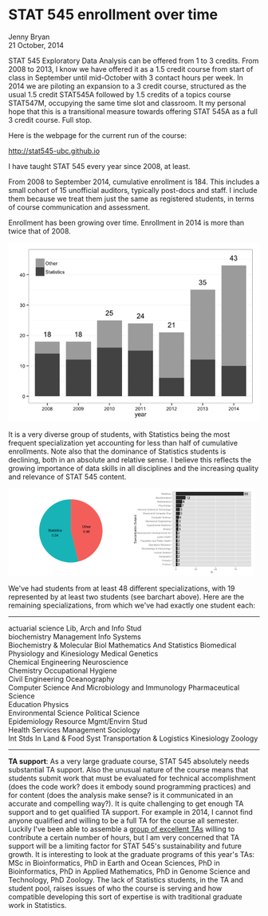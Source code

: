 # STAT 545 enrollment over time
Jenny Bryan  
21 October, 2014  

STAT 545 Exploratory Data Analysis can be offered from 1 to 3 credits. From 2008 to 2013, I know we have offered it as a 1.5 credit course from start of class in September until mid-October with 3 contact hours per week. In 2014 we are piloting an expansion to a 3 credit course, structured as the usual 1.5 credit STAT545A followed by 1.5 credits of a topics course STAT547M, occupying the same time slot and classroom. It my personal hope that this is a transitional measure towards offering STAT 545A as a full 3 credit course. Full stop.

Here is the webpage for the current run of the course:

<http://stat545-ubc.github.io>

I have taught STAT 545 every year since 2008, at least.







From 2008 to September 2014, cumulative enrollment is 184. This includes a small cohort of 15 unofficial auditors, typically post-docs and staff. I include them because we treat them just the same as registered students, in terms of course communication and assessment.



Enrollment has been growing over time. Enrollment in 2014 is more than twice that of 2008.



![](./STAT545-enrollment-over-time_files/figure-html/enrollment-over-time.png) 

It is a very diverse group of students, with Statistics being the most frequent specialization yet accounting for less than half of cumulative enrollments. Note also that the dominance of Statistics students is declining, both in an absolute and relative sense. I believe this reflects the growing importance of data skills in all disciplines and the increasing quality and relevance of STAT 545 content.

<img src="./STAT545-enrollment-over-time_files/figure-html/pie-and-barchart1.png" title="" alt="" width="49%" /><img src="./STAT545-enrollment-over-time_files/figure-html/pie-and-barchart2.png" title="" alt="" width="49%" />

We've had students from at least 48 different specializations, with 19 represented by at least two students (see barchart above). Here are the remaining specializations, from which we've had exactly one student each:




-------------------------------------------------  ---------------------------
actuarial science                                  Lib, Arch and Info Stud    
biochemistry                                       Management Info Systems    
Biochemistry & Molecular Biol                      Mathematics And Statistics 
Biomedical Physiology and Kinesiology              Medical Genetics           
Chemical Engineering                               Neuroscience               
Chemistry                                          Occupational Hygiene       
Civil Engineering                                  Oceanography               
Computer Science And Microbiology and Immunology   Pharmaceutical Science     
Education                                          Physics                    
Environmental Science                              Political Science          
Epidemiology                                       Resource Mgmt/Envirn Stud  
Health Services Management                         Sociology                  
Int Stds In Land & Food Syst                       Transportation & Logistics 
Kinesiology                                        Zoology                    
-------------------------------------------------  ---------------------------

__TA support__: As a very large graduate course, STAT 545 absolutely needs substantial TA support. Also the unusual nature of the course means that students submit work that must be evaluated for technical accomplishment (does the code work? does it embody sound programming practices) and for content (does the analysis make sense? is it communicated in an accurate and compelling way?). It is quite challenging to get enough TA support and to get qualified TA support. For example in 2014, I cannot find anyone qualified and willing to be a full TA for the course all semester. Luckily I've been able to assemble a [group of excellent TAs](http://stat545-ubc.github.io/people.html) willing to contribute a certain number of hours, but I am very concerned that TA support will be a limiting factor for STAT 545's sustainability and future growth. It is interesting to look at the graduate programs of this year's TAs: MSc in Bioinformatics, PhD in Earth and Ocean Sciences, PhD in Bioinformatics, PhD in Applied Mathematics, PhD in Genome Science and Technology, PhD Zoology. The lack of Statistics students, in the TA and student pool, raises issues of who the course is serving and how compatible developing this sort of expertise is with traditional graduate work in Statistics.
